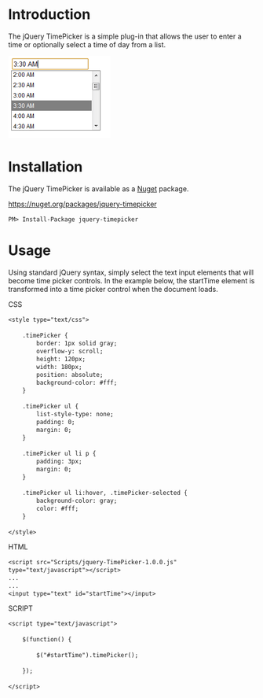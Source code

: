 Introduction
============

The jQuery TimePicker is a simple plug-in that allows the user to enter a time or optionally select a time of day from a list.

![Time Picker](https://github.com/pagebrooks/jquery-timepicker/raw/master/docs/images/screenshot.png)

Installation
============

The jQuery TimePicker is available as a [Nuget](https://nuget.org) package.

https://nuget.org/packages/jquery-timepicker

```
PM> Install-Package jquery-timepicker
```

Usage
=====

Using standard jQuery syntax, simply select the text input elements that will become time picker controls.  In the example
below, the startTime element is transformed into a time picker control when the document loads.

CSS

```
<style type="text/css">
		
	.timePicker {
		border: 1px solid gray;
		overflow-y: scroll;
		height: 120px;
		width: 180px;
		position: absolute;
		background-color: #fff;
	}
		
	.timePicker ul {
		list-style-type: none;
		padding: 0;
		margin: 0;
	}
		
	.timePicker ul li p {
		padding: 3px;
		margin: 0;
	}
	
	.timePicker ul li:hover, .timePicker-selected {
		background-color: gray;
		color: #fff;
	}
		
</style>
```

HTML

```
<script src="Scripts/jquery-TimePicker-1.0.0.js" type="text/javascript"></script>
...
...
<input type="text" id="startTime"></input>
```

SCRIPT

```
<script type="text/javascript">
	
	$(function() {
		
		$("#startTime").timePicker();
		
	});

</script>

```